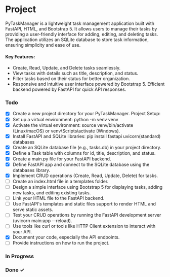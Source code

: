 # Project

PyTaskManager is a lightweight task management application built with FastAPI, HTML, and Bootstrap 5. It allows users to manage their tasks by providing a user-friendly interface for adding, editing, and deleting tasks. The application utilizes an SQLite database to store task information, ensuring simplicity and ease of use.

#### Key Features:

-   Create, Read, Update, and Delete tasks seamlessly.
-   View tasks with details such as title, description, and status.
-   Filter tasks based on their status for better organization.
-   Responsive and intuitive user interface powered by Bootstrap 5.
    Efficient backend powered by FastAPI for quick API responses.

### Todo

-   [x] Create a new project directory for your PyTaskManager.
        Project Setup:
-   [x] Set up a virtual environment: python -m venv venv
-   [x] Activate the virtual environment: source venv/bin/activate (Linux/macOS) or venv\Scripts\activate (Windows).
-   [x] Install FastAPI and SQLite libraries: pip install fastapi uvicorn(standard) databases
-   [x] Create an SQLite database file (e.g., tasks.db) in your project directory.
-   [x] Define a Task table with columns for id, title, description, and status.
-   [x] Create a main.py file for your FastAPI backend.
-   [x] Define FastAPI app and connect to the SQLite database using the databases library.
-   [x] Implement CRUD operations (Create, Read, Update, Delete) for tasks.
-   [ ] Create an index.html file in a templates folder.
-   [ ] Design a simple interface using Bootstrap 5 for displaying tasks, adding new tasks, and editing existing tasks.
-   [ ] Link your HTML file to the FastAPI backend.
-   [ ] Use FastAPI's templates and static files support to render HTML and serve static assets.
-   [ ] Test your CRUD operations by running the FastAPI development server (uvicorn main:app --reload).
-   [ ] Use tools like curl or tools like HTTP Client extension to interact with your API.
-   [x] Document your code, especially the API endpoints.
-   [ ] Provide instructions on how to run the project.

### In Progress

### Done ✓
